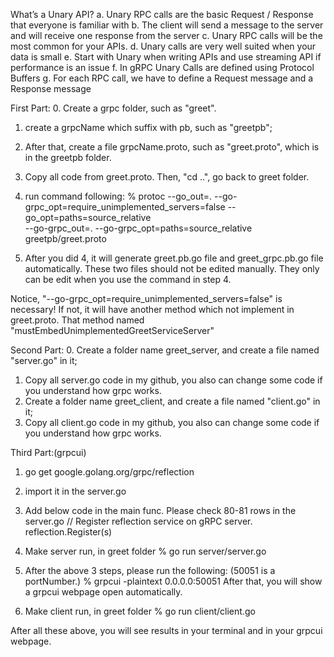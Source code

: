 What’s a Unary API?
a. Unary RPC calls are the basic Request / Response that everyone is familiar with
b. The client will send a message to the server and will receive one response from the server
c. Unary RPC calls will be the most common for your APIs.
d. Unary calls are very well suited when your data is small
e. Start with Unary when writing APIs and use streaming API if performance is an issue
f. In gRPC Unary Calls are defined using Protocol Buffers
g. For each RPC call, we have to define a Request message and a Response message


First Part:
0. Create a grpc folder, such as "greet".
1. create a grpcName which suffix with pb, such as "greetpb";
2. After that, create a file grpcName.proto, such as "greet.proto", which is in the greetpb folder.
3. Copy all code from greet.proto. Then, "cd ..", go back to greet folder.
4. run command following:
   % protoc --go_out=. --go-grpc_opt=require_unimplemented_servers=false --go_opt=paths=source_relative \
   --go-grpc_out=. --go-grpc_opt=paths=source_relative \
   greetpb/greet.proto

5. After you did 4, it will generate greet.pb.go file and greet_grpc.pb.go file automatically. These two files should not
   be edited manually. They only can be edit when you use the command in step 4.

Notice, "--go-grpc_opt=require_unimplemented_servers=false" is necessary! If not, it will have another method which not
implement in greet.proto. That method named "mustEmbedUnimplementedGreetServiceServer"

Second Part:
0. Create a folder name greet_server, and create a file named "server.go" in it;
1. Copy all server.go code in my github, you also can change some code if you understand how grpc works.
2. Create a folder name greet_client, and create a file named "client.go" in it;
3. Copy all client.go code in my github, you also can change some code if you understand how grpc works.

Third Part:(grpcui)
1. go get google.golang.org/grpc/reflection

2. import it in the server.go

3. Add below code in the main func. Please check 80-81 rows in the server.go
// Register reflection service on gRPC server.
reflection.Register(s)

4. Make server run, in greet folder
% go run server/server.go

5. After the above 3 steps, please run the following: (50051 is a portNumber.)
% grpcui -plaintext 0.0.0.0:50051
After that, you will show a grpcui webpage open automatically.

7. Make client run, in greet folder
% go run client/client.go

After all these above, you will see results in your terminal and in your grpcui webpage.